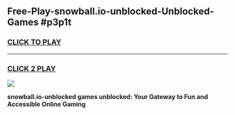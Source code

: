 
## Free-Play-snowball.io-unblocked-Unblocked-Games #p3p1t
<h3>
<a href="https://news.freeplayer.one?title=snowball.io-unblocked&ref=8M">CLICK TO PLAY</a></h3>
<hr>

<h3>
<a href="https://news.freeplayer.one?title=snowball.io-unblocked&ref=8M">CLICK 2 PLAY</a>
  
</h3>

<a href="https://news.freeplayer.one?title=snowball.io-unblocked&ref=8M"><img src="https://clearcache.store/games.png"></a>


**snowball.io-unblocked games unblocked: Your Gateway to Fun and Accessible Online Gaming**

